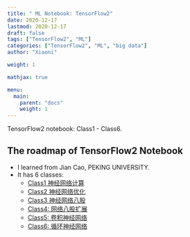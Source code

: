 ```yaml
---
title: " ML Notebook: TensorFlow2"
date: 2020-12-17
lastmod: 2020-12-17
draft: false
tags: ["TensorFlow2", "ML"]
categories: ["TensorFlow2", "ML", "big data"]
author: "Xiaoni"

weight: 1

mathjax: true

menu:
  main:
    parent: "docs"
    weight: 1
---
```


TensorFlow2 notebook: Class1 - Class6.

<!--more-->

## The roadmap of TensorFlow2 Notebook

- I learned from Jian Cao, PEKING UNIVERSITY.
- It has 6 classes:
  - [Class1 神经网络计算](https://xiaonilee.github.io/post/tensorflow201/)
  - [Class2 神经网络优化](https://xiaonilee.github.io/post/tensorflow202/)
  - [Class3 神经网络八股](https://xiaonilee.github.io/post/tensorflow203/)
  - [Class4: 网络八股扩展](https://xiaonilee.github.io/post/tensorflow204/)
  - [Class5: 卷积神经网络](https://xiaonilee.github.io/post/tensorflow205/)
  - [Class6: 循环神经网络](https://xiaonilee.github.io/post/tensorflow206/)



